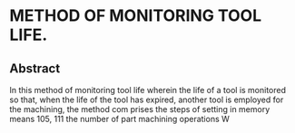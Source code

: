 # METHOD OF MONITORING TOOL LIFE.

## Abstract
In this method of monitoring tool life wherein the life of a tool is monitored so that, when the life of the tool has expired, another tool is employed for the machining, the method com prises the steps of setting in memory means 105, 111 the number of part machining operations W